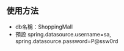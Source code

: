 ## 使用方法

- db名稱：ShoppingMall
- 預設 spring.datasource.username=sa, spring.datasource.password=P@ssw0rd
 



